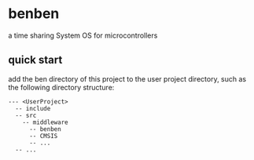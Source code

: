 # benben

a time sharing System OS for microcontrollers

## quick start

add the ben directory of this project to the user project directory, such as the following directory structure:
```
--- <UserProject>
  -- include
  -- src
    -- middleware
      -- benben
      -- CMSIS
      -- ...
  -- ...
```
